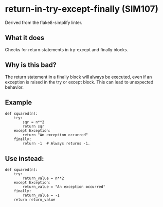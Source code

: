 # return-in-try-except-finally (SIM107)
Derived from the flake8-simplify linter.
## What it does
Checks for return statements in try-except and finally blocks.
## Why is this bad?
The return statement in a finally block will always be executed, even if
an exception is raised in the try or except block. This can lead to
unexpected behavior.
## Example
```
def squared(n):
    try:
        sqr = n**2
        return sqr
    except Exception:
        return "An exception occurred"
    finally:
        return -1  # Always returns -1.
```
## Use instead:
```
def squared(n):
    try:
        return_value = n**2
    except Exception:
        return_value = "An exception occurred"
    finally:
        return_value = -1
    return return_value
```